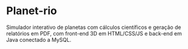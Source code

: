 # Planet-rio
Simulador interativo de planetas com cálculos científicos e geração de relatórios em PDF, com front-end 3D em HTML/CSS/JS e back-end em Java conectado a MySQL.
